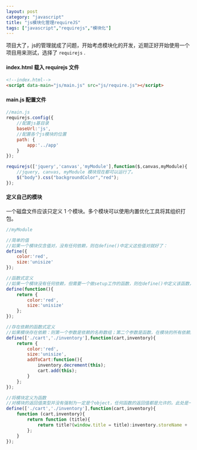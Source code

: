 ```yaml
---
layout: post
category: "javascript"
title: "js模块化管理requireJS"
tags: ["javascript","requirejs","模块化"]
---
```

项目大了，js的管理就成了问题，开始考虑模块化的开发，近期正好开始使用一个项目用来测试，选择了 `requirejs` .

#### index.html 载入 requirejs 文件

```html
<!--index.html-->
<script data-main="js/main.js" src="js/require.js"></script>
```

#### main.js 配置文件

```javascript
//main.js
requirejs.config({
	//配置js基目录
	baseUrl:'js',
	//配置各个js模块的位置
	path: {
		app:'../app'
	}
});

requirejs(['jquery','canvas','myModule'],function($,canvas,myModule){
	//jquery, canvas, myModule 模块现在都可以运行了。
	$("body").css("backgroundColor","red");
});
```

#### 定义自己的模块
一个磁盘文件应该只定义 1 个模块。多个模块可以使用内置优化工具将其组织打包。


```javascript
//myModule

//简单的值
//如果一个模块仅含值对，没有任何依赖，则在define()中定义这些值对就好了：
define({
	color:'red',
	size:'unisize'
});

//函数式定义
//如果一个模块没有任何依赖，但需要一个做setup工作的函数，则在define()中定义该函数，并将其传给define()：
define(function(){
	return {
		color:'red',
		size:'unisize'
	};
});

//存在依赖的函数式定义
//如果模块存在依赖：则第一个参数是依赖的名称数组；第二个参数是函数，在模块的所有依赖加载完毕后，该函数会被调用来定义该模块，因此该模块应该返回一个定义了本模块的object。依赖关系会以参数的形式注入到该函数上，参数列表与依赖名称列表一一对应。
define(['./cart','./inventory'],function(cart,inventory){
	return {
		color:'red',
		size:'unisize',
		addToCart:function(){
			inventory.decrement(this);
			cart.add(this);
		}
	};
});

//将模块定义为函数
//对模块的返回值类型并没有强制为一定是个object，任何函数的返回值都是允许的。此处是一个返回了函数的模块定义：
define(['./cart','./inventory'],function(cart,inventory){
	function (cart,inventory){
		return function (title){
			return title?(window.title = title):inventory.storeName + ' ' + cart.name;
		};
	}
});
```
